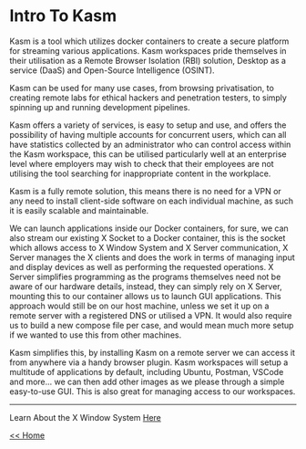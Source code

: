 # Intro To Kasm

Kasm is a tool which utilizes docker containers to create a secure platform for streaming various applications. Kasm workspaces pride themselves in their utilisation as a Remote Browser Isolation (RBI) solution, Desktop as a service (DaaS) and Open-Source Intelligence (OSINT).

Kasm can be used for many use cases, from browsing privatisation, to creating remote labs for ethical hackers and penetration testers, to simply spinning up and running development pipelines.

Kasm offers a variety of services, is easy to setup and use, and offers the possibility of having multiple accounts for concurrent users, which can all have statistics collected by an administrator who can control access within the Kasm workspace, this can be utilised particularly well at an enterprise level where employers may wish to check that their employees are not utilising the tool searching for inappropriate content in the workplace.

Kasm is a fully remote solution, this means there is no need for a VPN or any need to install client-side software on each individual machine, as such it is easily scalable and maintainable.

We can launch applications inside our Docker containers, for sure, we can also stream our existing X Socket to a Docker container, this is the socket which allows access to X Window System and X Server communication, X Server manages the X clients and does the work in terms of managing input and display devices as well as performing the requested operations. X Server simplifies programming as the programs themselves need not be aware of our hardware details, instead, they can simply rely on X Server, mounting this to our container allows us to launch GUI applications. This approach would still be on our host machine, unless we set it up on a remote server with a registered DNS or utilised a VPN. It would also require us to build a new compose file per case, and would mean much more setup if we wanted to use this from other machines.

Kasm simplifies this, by installing Kasm on a remote server we can access it from anywhere via a handy browser plugin. Kasm workspaces will setup a multitude of applications by default, including Ubuntu, Postman, VSCode and more... we can then add other images as we please through a simple easy-to-use GUI. This is also great for managing access to our workspaces.

___

Learn About the X Window System [Here](https://en.wikipedia.org/wiki/X_Window_System)


[<< Home](./README.md)